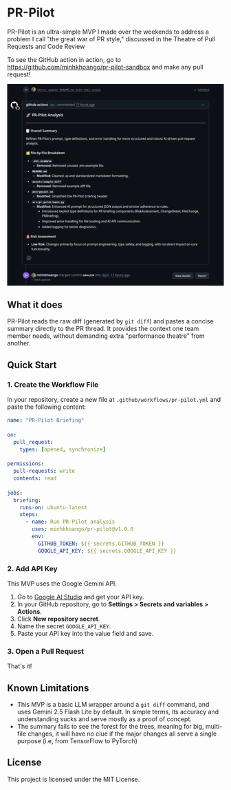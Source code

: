 # PR-Pilot

PR-Pilot is an ultra-simple MVP I made over the weekends to address a problem I call "the great war of PR style," discussed in the Theatre of Pull Requests and Code Review

To see the GitHub action in action, go to https://github.com/minhkhoango/pr-pilot-sandbox and make any pull request!

<img src="assets/image.png" alt="PR-Pilot GitHub Action Demo" width="600">

## What it does

PR-Pilot reads the raw diff (generated by `git diff`) and pastes a concise summary directly to the PR thread. It provides the context one team member needs, without demanding extra "performance theatre" from another.

## Quick Start

### 1. Create the Workflow File

In your repository, create a new file at `.github/workflows/pr-pilot.yml` and paste the following content:

```yml
name: "PR-Pilot Briefing"

on:
  pull_request:
    types: [opened, synchronize]

permissions:
  pull-requests: write
  contents: read

jobs:
  briefing:
    runs-on: ubuntu-latest
    steps:
      - name: Run PR-Pilot analysis
        uses: minhkhoango/pr-pilot@v1.0.0
        env:
          GITHUB_TOKEN: ${{ secrets.GITHUB_TOKEN }}
          GOOGLE_API_KEY: ${{ secrets.GOOGLE_API_KEY }}
```

### 2. Add API Key

This MVP uses the Google Gemini API.

1.  Go to [Google AI Studio](https://aistudio.google.com/app/apikey) and get your API key.
2.  In your GitHub repository, go to **Settings > Secrets and variables > Actions**.
3.  Click **New repository secret**.
4.  Name the secret `GOOGLE_API_KEY`.
5.  Paste your API key into the value field and save.

### 3. Open a Pull Request

That's it!

## Known Limitations

- This MVP is a basic LLM wrapper around a `git diff` command, and uses Gemini 2.5 Flash Lite by default. In simple terms, its accuracy and understanding sucks and serve mostly as a proof of concept. 
- The summary fails to see the forest for the trees, meaning for big, multi-file changes, it will have no clue if the major changes all serve a single purpose (i.e, from TensorFlow to PyTorch)

## License

This project is licensed under the MIT License.
